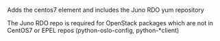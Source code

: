 Adds the centos7 element and includes the Juno RDO yum repository

The Juno RDO repo is required for OpenStack packages which are not in
CentOS7 or EPEL repos (python-oslo-config, python-*client)